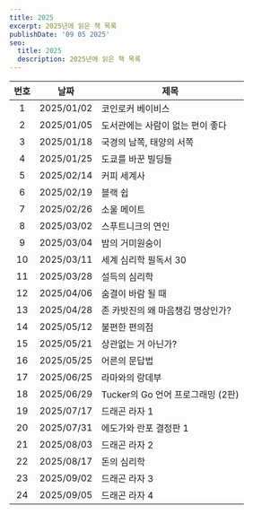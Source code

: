 ```yaml
---
title: 2025
excerpt: 2025년에 읽은 책 목록
publishDate: '09 05 2025'
seo:
  title: 2025
  description: 2025년에 읽은 책 목록
---
```


| 번호 |    날짜    | 제목                              |
| :--: | :--------: | --------------------------------- |
|  1   | 2025/01/02 | 코인로커 베이비스                 |
|  2   | 2025/01/05 | 도서관에는 사람이 없는 편이 좋다  |
|  3   | 2025/01/18 | 국경의 남쪽, 태양의 서쪽          |
|  4   | 2025/01/25 | 도쿄를 바꾼 빌딩들                |
|  5   | 2025/02/14 | 커피 세계사                       |
|  6   | 2025/02/19 | 블랙 쉽                           |
|  7   | 2025/02/26 | 소울 메이트                       |
|  8   | 2025/03/02 | 스푸트니크의 연인                 |
|  9   | 2025/03/04 | 밤의 거미원숭이                   |
|  10  | 2025/03/11 | 세계 심리학 필독서 30             |
|  11  | 2025/03/28 | 설득의 심리학                     |
|  12  | 2025/04/06 | 숨결이 바람 될 때                 |
|  13  | 2025/04/28 | 존 카밧진의 왜 마음챙김 명상인가? |
|  14  | 2025/05/12 | 불편한 편의점                     |
|  15  | 2025/05/21 | 상관없는 거 아닌가?               |
|  16  | 2025/05/25 | 어른의 문답법                     |
|  17  | 2025/06/25 | 라마와의 랑데부                   |
|  18  | 2025/06/29 | Tucker의 Go 언어 프로그래밍 (2판) |
|  19  | 2025/07/17 | 드래곤 라자 1                     |
|  20  | 2025/07/31 | 에도가와 란포 결정판 1            |
|  21  | 2025/08/03 | 드래곤 라자 2                     |
|  22  | 2025/08/17 | 돈의 심리학                       |
|  23  | 2025/09/02 | 드래곤 라자 3                     |
|  24  | 2025/09/05 | 드래곤 라자 4                     |
